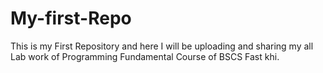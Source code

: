 # My-first-Repo
This is my First Repository and here I will be uploading and sharing my all Lab work of Programming Fundamental Course of BSCS Fast khi.
